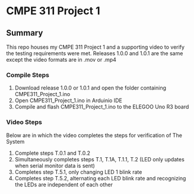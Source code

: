 # CMPE 311 Project 1

## Summary
  This repo houses my CMPE 311 Project 1 and a supporting video to verify the testing requirements were met.
  Releases 1.0.0 and 1.0.1 are the same except the video formats are in .mov or .mp4
  
### Compile Steps
1. Download release 1.0.0 or 1.0.1 and open the folder containing CMPE311_Project_1.ino
2. Open CMPE311_Project_1.ino in Arduinio IDE
3. Compile and flash CMPE311_Project_1.ino to the ELEGOO Uno R3 board


### Video Steps
Below are in which the video completes the steps for verification of The System
1. Complete steps T.0.1 and T.0.2
2. Simultaneously completes steps T.1, T.1A, T.1.1, T.2 (LED only updates when serial monitor data is sent)
3. Completes step T.5.1, only changing LED 1 blink rate
4. Completes step T.5.2, alternating each LED blink rate and recognizing the LEDs are independent of each other
